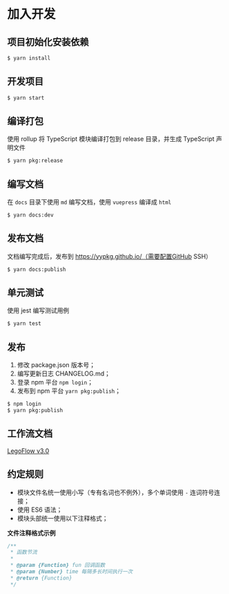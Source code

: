 # 加入开发

## 项目初始化安装依赖

```sh
$ yarn install
```

## 开发项目

```sh
$ yarn start
```

## 编译打包

使用 rollup 将 TypeScript 模块编译打包到 release 目录，并生成 TypeScript 声明文件

```sh
$ yarn pkg:release
```

## 编写文档

在 `docs` 目录下使用 `md` 编写文档，使用 `vuepress` 编译成 `html`

```sh
$ yarn docs:dev
```

## 发布文档

文档编写完成后，发布到 https://yypkg.github.io/（需要配置GitHub SSH）

```sh
$ yarn docs:publish
```

## 单元测试

使用 jest 编写测试用例

```sh
$ yarn test
```

## 发布

1. 修改 package.json 版本号；
2. 编写更新日志 CHANGELOG.md；
3. 登录 npm 平台 `npm login`；
4. 发布到 npm 平台 `yarn pkg:publish`；

```sh
$ npm login
$ yarn pkg:publish
```

## 工作流文档

[LegoFlow v3.0](https://legoflow.com/v3/)

## 约定规则

* 模块文件名统一使用小写（专有名词也不例外），多个单词使用 `-` 连词符号连接；
* 使用 ES6 语法；
* 模块头部统一使用以下注释格式；


**文件注释格式示例**

```js
/**
 * 函数节流
 *
 * @param {Function} fun 回调函数
 * @param {Number} time 每隔多长时间执行一次
 * @return {Function}
 */
````
